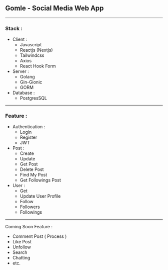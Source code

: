 ## Gomle - Social Media Web App

---

### Stack :

- Client :
  - Javascript
  - Reactjs (Nextjs)
  - Tailwindcss
  - Axios
  - React Hook Form
- Server :
  - Golang
  - Gin-Gionic
  - GORM
- Database :
  - PostgresSQL

---

### Feature :

- Authentication :
  - Login
  - Register
  - JWT
- Post :
  - Create
  - Update
  - Get Post
  - Delete Post
  - Find My Post
  - Get Followings Post
- User :
  - Get
  - Update User Profile
  - Follow
  - Followers
  - Followings

---

Coming Soon Feature :

- Comment Post ( Process )
- Like Post
- Unfollow
- Search
- Chatting
- etc.
